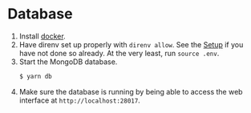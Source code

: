# Database

1. Install [docker](https://docs.docker.com/engine/installation/#supported-platforms).
1. Have direnv set up properly with `direnv allow`. See the [Setup](setup.md) if you have not done so already. At the very least, run `source .env`.
1. Start the MongoDB database.
    ```bash
    $ yarn db
    ```
1. Make sure the database is running by being able to access the web interface at `http://localhost:28017`.
